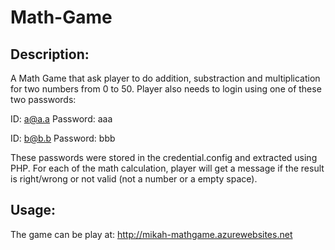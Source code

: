 # Math-Game
## Description:
A Math Game that ask player to do addition, substraction and multiplication for two numbers from 0 to 50. Player also needs to login using one of these two passwords:


ID: a@a.a
Password: aaa


ID: b@b.b
Password: bbb


These passwords were stored in the credential.config and extracted using PHP. For each of the math calculation, player will get a message if the result is right/wrong or not valid (not a number or a empty space).


## Usage:
The game can be play at: http://mikah-mathgame.azurewebsites.net

